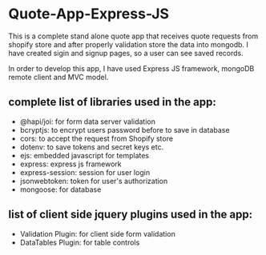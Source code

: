 # Quote-App-Express-JS

This is a complete stand alone quote app that receives quote requests from shopify store and after properly validation store the data into mongodb. I have created sigin and signup pages, so a user can see saved records.

In order to develop this app, I have used Express JS framework, mongoDB remote client and MVC model.

## complete list of libraries used in the app:
- @hapi/joi: for form data server validation
- bcryptjs: to encrypt users password before to save in database
- cors: to accept the request from Shopify store
- dotenv: to save tokens and secret keys etc.
- ejs: embedded javascript for templates
- express: express js framework
- express-session: session for user login
- jsonwebtoken: token for user's authorization
- mongoose: for database

## list of client side jquery plugins used in the app:
- Validation Plugin: for client side form validation
- DataTables Plugin: for table controls
